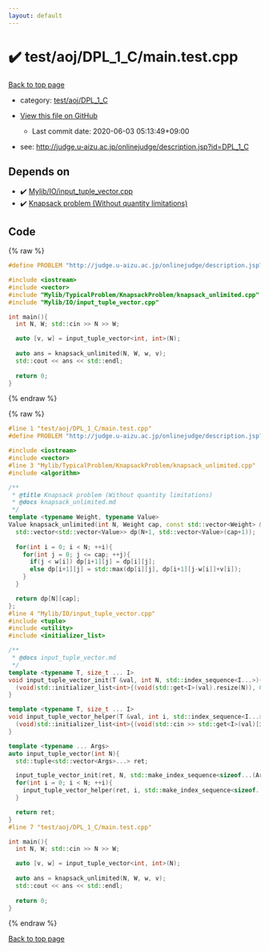 ```yaml
---
layout: default
---
```


<!-- mathjax config similar to math.stackexchange -->
<script type="text/javascript" async
  src="https://cdnjs.cloudflare.com/ajax/libs/mathjax/2.7.5/MathJax.js?config=TeX-MML-AM_CHTML">
</script>
<script type="text/x-mathjax-config">
  MathJax.Hub.Config({
    TeX: { equationNumbers: { autoNumber: "AMS" }},
    tex2jax: {
      inlineMath: [ ['$','$'] ],
      processEscapes: true
    },
    "HTML-CSS": { matchFontHeight: false },
    displayAlign: "left",
    displayIndent: "2em"
  });
</script>

<script type="text/javascript" src="https://cdnjs.cloudflare.com/ajax/libs/jquery/3.4.1/jquery.min.js"></script>
<script src="https://cdn.jsdelivr.net/npm/jquery-balloon-js@1.1.2/jquery.balloon.min.js" integrity="sha256-ZEYs9VrgAeNuPvs15E39OsyOJaIkXEEt10fzxJ20+2I=" crossorigin="anonymous"></script>
<script type="text/javascript" src="../../../../assets/js/copy-button.js"></script>
<link rel="stylesheet" href="../../../../assets/css/copy-button.css" />


# :heavy_check_mark: test/aoj/DPL_1_C/main.test.cpp

<a href="../../../../index.html">Back to top page</a>

* category: <a href="../../../../index.html#43599916c6d409d5a130510225db3493">test/aoj/DPL_1_C</a>
* <a href="{{ site.github.repository_url }}/blob/master/test/aoj/DPL_1_C/main.test.cpp">View this file on GitHub</a>
    - Last commit date: 2020-06-03 05:13:49+09:00


* see: <a href="http://judge.u-aizu.ac.jp/onlinejudge/description.jsp?id=DPL_1_C">http://judge.u-aizu.ac.jp/onlinejudge/description.jsp?id=DPL_1_C</a>


## Depends on

* :heavy_check_mark: <a href="../../../../library/Mylib/IO/input_tuple_vector.cpp.html">Mylib/IO/input_tuple_vector.cpp</a>
* :heavy_check_mark: <a href="../../../../library/Mylib/TypicalProblem/KnapsackProblem/knapsack_unlimited.cpp.html">Knapsack problem (Without quantity limitations)</a>


## Code

<a id="unbundled"></a>
{% raw %}
```cpp
#define PROBLEM "http://judge.u-aizu.ac.jp/onlinejudge/description.jsp?id=DPL_1_C"

#include <iostream>
#include <vector>
#include "Mylib/TypicalProblem/KnapsackProblem/knapsack_unlimited.cpp"
#include "Mylib/IO/input_tuple_vector.cpp"

int main(){
  int N, W; std::cin >> N >> W;

  auto [v, w] = input_tuple_vector<int, int>(N);
  
  auto ans = knapsack_unlimited(N, W, w, v);
  std::cout << ans << std::endl;
  
  return 0;
}

```
{% endraw %}

<a id="bundled"></a>
{% raw %}
```cpp
#line 1 "test/aoj/DPL_1_C/main.test.cpp"
#define PROBLEM "http://judge.u-aizu.ac.jp/onlinejudge/description.jsp?id=DPL_1_C"

#include <iostream>
#include <vector>
#line 3 "Mylib/TypicalProblem/KnapsackProblem/knapsack_unlimited.cpp"
#include <algorithm>

/**
 * @title Knapsack problem (Without quantity limitations)
 * @docs knapsack_unlimited.md
 */
template <typename Weight, typename Value>
Value knapsack_unlimited(int N, Weight cap, const std::vector<Weight> &w, const std::vector<Value> &v){
  std::vector<std::vector<Value>> dp(N+1, std::vector<Value>(cap+1));
  
  for(int i = 0; i < N; ++i){
    for(int j = 0; j <= cap; ++j){
      if(j < w[i]) dp[i+1][j] = dp[i][j];
      else dp[i+1][j] = std::max(dp[i][j], dp[i+1][j-w[i]]+v[i]);
    }
  }

  return dp[N][cap];
};
#line 4 "Mylib/IO/input_tuple_vector.cpp"
#include <tuple>
#include <utility>
#include <initializer_list>

/**
 * @docs input_tuple_vector.md
 */
template <typename T, size_t ... I>
void input_tuple_vector_init(T &val, int N, std::index_sequence<I...>){
  (void)std::initializer_list<int>{(void(std::get<I>(val).resize(N)), 0)...};
}

template <typename T, size_t ... I>
void input_tuple_vector_helper(T &val, int i, std::index_sequence<I...>){
  (void)std::initializer_list<int>{(void(std::cin >> std::get<I>(val)[i]), 0)...};
}

template <typename ... Args>
auto input_tuple_vector(int N){
  std::tuple<std::vector<Args>...> ret;

  input_tuple_vector_init(ret, N, std::make_index_sequence<sizeof...(Args)>());
  for(int i = 0; i < N; ++i){
    input_tuple_vector_helper(ret, i, std::make_index_sequence<sizeof...(Args)>());
  }

  return ret;
}
#line 7 "test/aoj/DPL_1_C/main.test.cpp"

int main(){
  int N, W; std::cin >> N >> W;

  auto [v, w] = input_tuple_vector<int, int>(N);
  
  auto ans = knapsack_unlimited(N, W, w, v);
  std::cout << ans << std::endl;
  
  return 0;
}

```
{% endraw %}

<a href="../../../../index.html">Back to top page</a>

